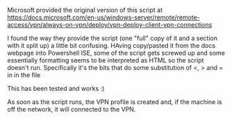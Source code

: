 Microsoft provided the original version of this script at https://docs.microsoft.com/en-us/windows-server/remote/remote-access/vpn/always-on-vpn/deploy/vpn-deploy-client-vpn-connections

I found the way they provide the script (one "full" copy of it and a section with it split up) a little bit confusing.  HAving copy/pasted it from the docs webpage into Powershell ISE, some of the script gets screwed up and some essentially formatting seems to be interpreted as HTML so the script doesn't run.  Specifically it's the bits that do some substitution of <, > and = in in the file

This has been tested and works :)

As soon as the script runs, the VPN profile is created and, if the machine is off the network, it will connected to the VPN.
